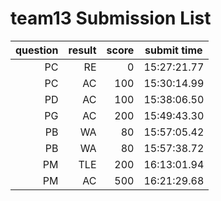 # team13 Submission List
question | result | score | submit time
----:|----:|-----:|-----
PC | RE | 0 | 15:27:21.77 
PC | AC | 100 | 15:30:14.99 
PD | AC | 100 | 15:38:06.50 
PG | AC | 200 | 15:49:43.30 
PB | WA | 80 | 15:57:05.42 
PB | WA | 80 | 15:57:38.72 
PM | TLE | 200 | 16:13:01.94 
PM | AC | 500 | 16:21:29.68 

